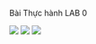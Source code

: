 Bài Thực hành LAB 0

![](https://www.planttext.com/api/plantuml/png/L50n2i904EppYYML5YbiBII2e4KG8PB-l1ovWsGtvEu2GInyXcz9uLlo0h-WnvcGT3l3pEpiVlfth0rhZAtAW9TCQqWLoam9X7i00Abf51PGiPHcKD9LeCC7PWHWmJhdSaHEzbOAE5xsCpcNjXDuBfZNA3HGKkt6bbGEHefgtBfQJxIsRCO-Wd-_XEeJyKKx8p3nUIvQKs89YpHRBF0s7pIT6688KRI3S1EEkTkVsWxzYqCxzCyW5fYxttm1003__mC0)
![](https://www.planttext.com/api/plantuml/png/UhzxlqDnIM9HIMbk3bTYSab-aK9mPbv6M6Pgda9YiK9m65JGFJCn7oRe7iR5LLgScfnOdAgW599nU5MkGZ5GZq9Pvk5LUKeW5Q7EXWWLmGzthqt4L664K15nU3CM1SO81O6b3tSjpbF8ERnN8UVXxja52XaFT_ScGzMPS745Xodewjg1hOKpZRZSOKmJ1DEOoo4rBmNaMG00003__mC0)
![](https://www.planttext.com/api/plantuml/png/RD0n3e8m583XlQTuOVS23CQHnCG5Gk9OAq8JUH0eNC31mSaRu6H2mkP41uUUf2Vm2hwY0ubkJVkzFyrxwUUgLhnIJNvaNAYYWb1Y5ii4WTSGngoaHobaoL615rXz1fLPVSNKSo2860jZM2pf13viJT-0iEEz8MNw76gAGIjDZum0CS8-1DBg4qwX2noAAl_Li-Wci-DGElB059J4cOFMT91QFSXlVvfOkpv5A_v_QlwNw0DsvbOut94HxeQj4joxhRm1003__mC0)
